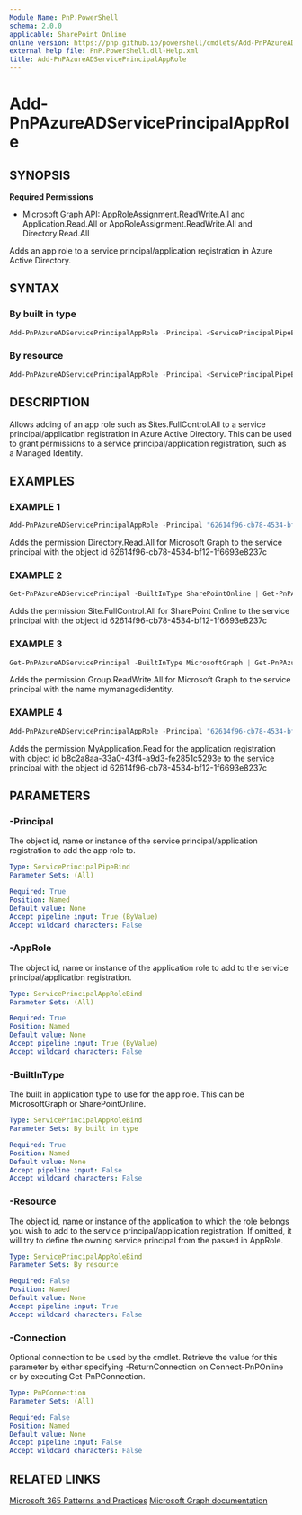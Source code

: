 ```yaml
---
Module Name: PnP.PowerShell
schema: 2.0.0
applicable: SharePoint Online
online version: https://pnp.github.io/powershell/cmdlets/Add-PnPAzureADServicePrincipalAppRole.html
external help file: PnP.PowerShell.dll-Help.xml
title: Add-PnPAzureADServicePrincipalAppRole
---
```

  
# Add-PnPAzureADServicePrincipalAppRole

## SYNOPSIS

**Required Permissions**

  *  Microsoft Graph API: AppRoleAssignment.ReadWrite.All and Application.Read.All or AppRoleAssignment.ReadWrite.All and Directory.Read.All

Adds an app role to a service principal/application registration in Azure Active Directory.

## SYNTAX

### By built in type

```powershell
Add-PnPAzureADServicePrincipalAppRole -Principal <ServicePrincipalPipeBind> -AppRole <ServicePrincipalAppRoleBind> -BuiltInType <ServicePrincipalBuiltInType> [-Connection <PnPConnection>]
```

### By resource 

```powershell
Add-PnPAzureADServicePrincipalAppRole -Principal <ServicePrincipalPipeBind> -AppRole <ServicePrincipalAppRoleBind> -Resource <ServicePrincipalPipeBind> [-Connection <PnPConnection>]
```

## DESCRIPTION

Allows adding of an app role such as Sites.FullControl.All to a service principal/application registration in Azure Active Directory. This can be used to grant permissions to a service principal/application registration, such as a Managed Identity.

## EXAMPLES

### EXAMPLE 1
```powershell
Add-PnPAzureADServicePrincipalAppRole -Principal "62614f96-cb78-4534-bf12-1f6693e8237c" -AppRole "Directory.Read.All" -BuiltInType MicrosoftGraph
```

Adds the permission Directory.Read.All for Microsoft Graph to the service principal with the object id 62614f96-cb78-4534-bf12-1f6693e8237c

### EXAMPLE 2
```powershell
Get-PnPAzureADServicePrincipal -BuiltInType SharePointOnline | Get-PnPAzureADServicePrincipalAvailableAppRole -Identity "Sites.FullControl.All" | Add-PnPAzureADServicePrincipalAppRole -Principal "62614f96-cb78-4534-bf12-1f6693e8237c"
```

Adds the permission Site.FullControl.All for SharePoint Online to the service principal with the object id 62614f96-cb78-4534-bf12-1f6693e8237c

### EXAMPLE 3
```powershell
Get-PnPAzureADServicePrincipal -BuiltInType MicrosoftGraph | Get-PnPAzureADServicePrincipalAvailableAppRole -Identity "Group.ReadWrite.All" | Add-PnPAzureADServicePrincipalAppRole -Principal "mymanagedidentity"
```

Adds the permission Group.ReadWrite.All for Microsoft Graph to the service principal with the name mymanagedidentity.

### EXAMPLE 4
```powershell
Add-PnPAzureADServicePrincipalAppRole -Principal "62614f96-cb78-4534-bf12-1f6693e8237c" -AppRole "MyApplication.Read" -Resource "b8c2a8aa-33a0-43f4-a9d3-fe2851c5293e"
```

Adds the permission MyApplication.Read for the application registration with object id b8c2a8aa-33a0-43f4-a9d3-fe2851c5293e to the service principal with the object id 62614f96-cb78-4534-bf12-1f6693e8237c

## PARAMETERS

### -Principal
The object id, name or instance of the service principal/application registration to add the app role to.

```yaml
Type: ServicePrincipalPipeBind
Parameter Sets: (All)

Required: True
Position: Named
Default value: None
Accept pipeline input: True (ByValue)
Accept wildcard characters: False
```

### -AppRole
The object id, name or instance of the application role to add to the service principal/application registration.

```yaml
Type: ServicePrincipalAppRoleBind
Parameter Sets: (All)

Required: True
Position: Named
Default value: None
Accept pipeline input: True (ByValue)
Accept wildcard characters: False
```

### -BuiltInType
The built in application type to use for the app role. This can be MicrosoftGraph or SharePointOnline.

```yaml
Type: ServicePrincipalAppRoleBind
Parameter Sets: By built in type

Required: True
Position: Named
Default value: None
Accept pipeline input: False
Accept wildcard characters: False
```

### -Resource
The object id, name or instance of the application to which the role belongs you wish to add to the service principal/application registration. If omitted, it will try to define the owning service principal from the passed in AppRole.

```yaml
Type: ServicePrincipalAppRoleBind
Parameter Sets: By resource

Required: False
Position: Named
Default value: None
Accept pipeline input: True
Accept wildcard characters: False
```

### -Connection
Optional connection to be used by the cmdlet. Retrieve the value for this parameter by either specifying -ReturnConnection on Connect-PnPOnline or by executing Get-PnPConnection.

```yaml
Type: PnPConnection
Parameter Sets: (All)

Required: False
Position: Named
Default value: None
Accept pipeline input: False
Accept wildcard characters: False
```

## RELATED LINKS

[Microsoft 365 Patterns and Practices](https://aka.ms/m365pnp)
[Microsoft Graph documentation](https://learn.microsoft.com/graph/api/serviceprincipal-post-approleassignments)